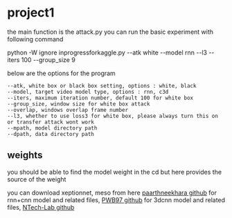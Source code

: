 # project1
the main function is the attack.py
you can run the basic experiment with following command

python -W ignore inprogressforkaggle.py --atk white --model rnn --l3  --iters 100 --group_size 9

below are the options for the program

`--atk, white box or black box setting, options : white, black`  
`--model, target video model type, options : rnn, c3d  `  
`--iters, maximum iteration number, default 100 for white box  `  
`--group_size, window size for white box attack  `  
`--overlap, windows overlap frame number  `  
`--l3, whether to use loss3 for white box, please always turn this on or transfer attack wont work  `  
`--mpath, model directory path  `  
`--dpath, data directory path  `  

## weights
you should be able to find the model weight in the cd
but here provides the source of the weight

you can download xeptionnet, meso from here [paarthneekhara github](https://github.com/paarthneekhara/AdversarialDeepFakes)
for rnn+cnn model and related files, [PWB97 github](https://github.com/PWB97/Deepfake-detection)
for 3dcnn model and related files, [NTech-Lab github](https://github.com/ntech-lab/deepfake-detection-challenge)


